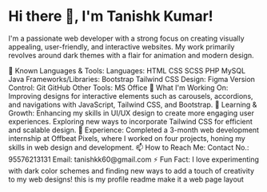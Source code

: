 <h1>Hi there 👋, I'm Tanishk Kumar!</h1> <p>I'm a passionate web developer with a strong focus on creating visually appealing, user-friendly, and interactive websites. My work primarily revolves around dark themes with a flair for animation and modern design.</p> 🔧 Known Languages & Tools: Languages: HTML CSS SCSS PHP MySQL Java Frameworks/Libraries: Bootstrap Tailwind CSS Design: Figma Version Control: Git GitHub Other Tools: MS Office 🚀 What I'm Working On: Improving designs for interactive elements such as carousels, accordions, and navigations with JavaScript, Tailwind CSS, and Bootstrap. 🌱 Learning & Growth: Enhancing my skills in UI/UX design to create more engaging user experiences. Exploring new ways to incorporate Tailwind CSS for efficient and scalable design. 💼 Experience: Completed a 3-month web development internship at Offbeat Pixels, where I worked on four projects, honing my skills in web design and development. 📫 How to Reach Me: Contact No.: 95576213131 Email: tanishkk60@gmail.com ⚡ Fun Fact: I love experimenting with dark color schemes and finding new ways to add a touch of creativity to my web designs!
this is my profile readme make it a web page layout

